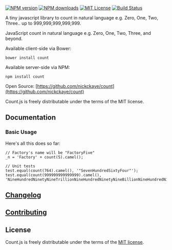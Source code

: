 [![NPM version][npm-version-image]][npm-url] [![NPM downloads][npm-downloads-image]][npm-url] [![MIT License][license-image]][license-url] [![Build Status][travis-image]][travis-url]

A tiny javascript library to count in natural language e.g. Zero, One, Two, Three.. up to 999,999,999,999,999.

JavaScript count in natural language e.g. Zero, One, Two, Three, and beyond.

Available client-side via Bower:

    bower install count

Available server-side via NPM:

    npm install count

Open Source: [https://github.com/nickckaye/count](https://github.com/nickckaye/count)

Count.js is freely distributable under the terms of the MIT license.

## Documentation

### Basic Usage

Here's all this does so far:

    // Factory's name will be "FactoryFive"
    _n = 'Factory' + count(5).camel();
    
    // Unit tests
    test.equal(count(764).camel(), '"SevenHundredSixtyFour"');    
    test.equal(count(999999999999999).camel(), 'NineHundredNinetyNineTrillionNineHundredNinetyNineBillionNineHundredNinetyNineMillionNineHundredNinetyNineThousandNineHundredNinetyNine');
   
## [Changelog](CHANGELOG.md)

## [Contributing](CONTRIBUTING.md)

## License

Count.js is freely distributable under the terms of the [MIT license](LICENSE).

[license-image]: http://img.shields.io/badge/license-MIT-blue.svg?style=flat
[license-url]: LICENSE

[npm-url]: https://npmjs.org/package/count
[npm-version-image]: http://img.shields.io/npm/v/counts.svg?style=flat
[npm-downloads-image]: http://img.shields.io/npm/dm/counts.svg?style=flat

[travis-url]: http://travis-ci.org/nickckaye/count
[travis-image]: http://img.shields.io/travis/nickckaye/count/master.svg?style=flat
